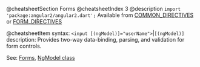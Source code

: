 @cheatsheetSection
Forms
@cheatsheetIndex 3
@description
`import 'package:angular2/angular2.dart';`
Available from [COMMON_DIRECTIVES](/angular/api/angular2.common/COMMON_DIRECTIVES-constant) or
[FORM_DIRECTIVES](/angular/api/angular2.common/FORM_DIRECTIVES-constant) 

@cheatsheetItem
syntax:
`<input [(ngModel)]="userName">`|`[(ngModel)]`
description:
Provides two-way data-binding, parsing, and validation for form controls.

See: [Forms](/angular/guide/forms),
[NgModel class](/angular/api/angular2.common/NgModel-class)
